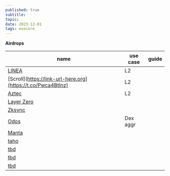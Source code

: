 ```yaml
---
published: true
subtitle:
topic:
date: 2023-12-01
tags: exocore
---
```

**Airdrops**
 
  
|name|use case|guide|
|---|---|---|
|[LINEA](https://www.intract.io/linea?referralCode=t0oFiv&referralSource=REFERRAL_PAGE&referralLink=https%3A%2F%2Fwww.intract.io%2Freferral%3Futm_source%3Dnavbar)|L2|   |
|[Scroll](https://link-url-here.org](https://t.co/Pwca4BtInz)|L2|   |
|[Aztec](https://aztec.network)|L2|   |
|[Layer Zero](https://layerzero.network)|   |   |
|[Zksync](https://zksync.io)|   |   |
|[Odos](https://twitter.com/odosprotocol)|Dex aggr|   |
|[Manta](https://manta.network)|   |   |
|[taho](https://taho.xyz)|   |   |
|[tbd](https://link-url-here.org)|   |   |
|[tbd](https://link-url-here.org)|   |   |
|[tbd](https://link-url-here.org)|   |   |